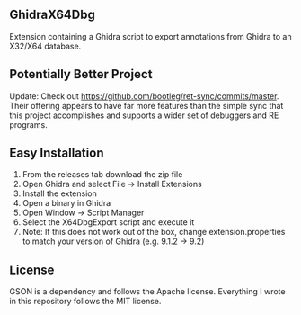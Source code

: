 ## GhidraX64Dbg
Extension containing a Ghidra script to export annotations from Ghidra to an X32/X64 database.

## Potentially Better Project
Update: Check out https://github.com/bootleg/ret-sync/commits/master. Their offering appears to have far more features than the simple sync that this project accomplishes and supports a wider set of debuggers and RE programs.

## Easy Installation
1. From the releases tab download the zip file
2. Open Ghidra and select File -> Install Extensions
3. Install the extension
4. Open a binary in Ghidra
5. Open Window -> Script Manager
6. Select the X64DbgExport script and execute it
7. Note: If this does not work out of the box, change extension.properties to match your version of Ghidra (e.g. 9.1.2 -> 9.2)

## License
GSON is a dependency and follows the Apache license.
Everything I wrote in this repository follows the MIT license.
